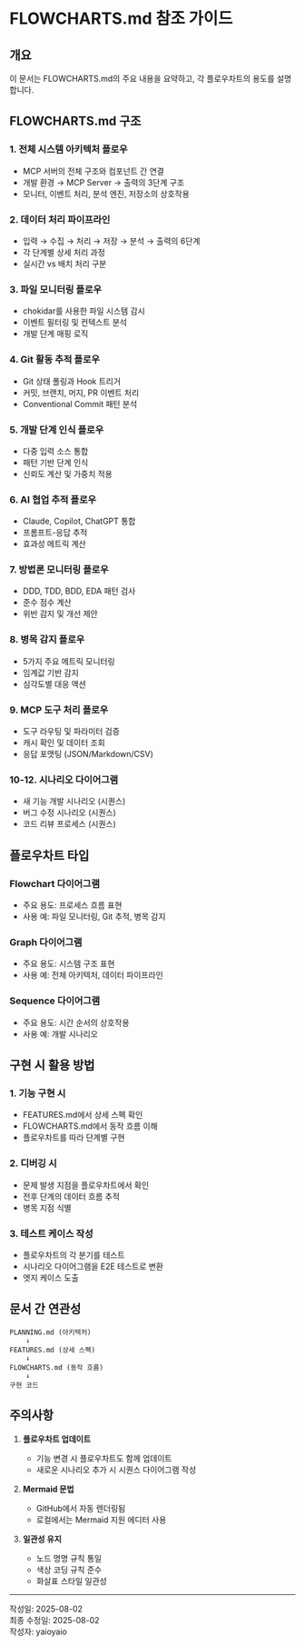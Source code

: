 # FLOWCHARTS.md 참조 가이드

## 개요
이 문서는 FLOWCHARTS.md의 주요 내용을 요약하고, 각 플로우차트의 용도를 설명합니다.

## FLOWCHARTS.md 구조

### 1. 전체 시스템 아키텍처 플로우
- MCP 서버의 전체 구조와 컴포넌트 간 연결
- 개발 환경 → MCP Server → 출력의 3단계 구조
- 모니터, 이벤트 처리, 분석 엔진, 저장소의 상호작용

### 2. 데이터 처리 파이프라인
- 입력 → 수집 → 처리 → 저장 → 분석 → 출력의 6단계
- 각 단계별 상세 처리 과정
- 실시간 vs 배치 처리 구분

### 3. 파일 모니터링 플로우
- chokidar를 사용한 파일 시스템 감시
- 이벤트 필터링 및 컨텍스트 분석
- 개발 단계 매핑 로직

### 4. Git 활동 추적 플로우
- Git 상태 폴링과 Hook 트리거
- 커밋, 브랜치, 머지, PR 이벤트 처리
- Conventional Commit 패턴 분석

### 5. 개발 단계 인식 플로우
- 다중 입력 소스 통합
- 패턴 기반 단계 인식
- 신뢰도 계산 및 가중치 적용

### 6. AI 협업 추적 플로우
- Claude, Copilot, ChatGPT 통합
- 프롬프트-응답 추적
- 효과성 메트릭 계산

### 7. 방법론 모니터링 플로우
- DDD, TDD, BDD, EDA 패턴 검사
- 준수 점수 계산
- 위반 감지 및 개선 제안

### 8. 병목 감지 플로우
- 5가지 주요 메트릭 모니터링
- 임계값 기반 감지
- 심각도별 대응 액션

### 9. MCP 도구 처리 플로우
- 도구 라우팅 및 파라미터 검증
- 캐시 확인 및 데이터 조회
- 응답 포맷팅 (JSON/Markdown/CSV)

### 10-12. 시나리오 다이어그램
- 새 기능 개발 시나리오 (시퀀스)
- 버그 수정 시나리오 (시퀀스)
- 코드 리뷰 프로세스 (시퀀스)

## 플로우차트 타입

### Flowchart 다이어그램
- 주요 용도: 프로세스 흐름 표현
- 사용 예: 파일 모니터링, Git 추적, 병목 감지

### Graph 다이어그램
- 주요 용도: 시스템 구조 표현
- 사용 예: 전체 아키텍처, 데이터 파이프라인

### Sequence 다이어그램
- 주요 용도: 시간 순서의 상호작용
- 사용 예: 개발 시나리오

## 구현 시 활용 방법

### 1. 기능 구현 시
- FEATURES.md에서 상세 스펙 확인
- FLOWCHARTS.md에서 동작 흐름 이해
- 플로우차트를 따라 단계별 구현

### 2. 디버깅 시
- 문제 발생 지점을 플로우차트에서 확인
- 전후 단계의 데이터 흐름 추적
- 병목 지점 식별

### 3. 테스트 케이스 작성
- 플로우차트의 각 분기를 테스트
- 시나리오 다이어그램을 E2E 테스트로 변환
- 엣지 케이스 도출

## 문서 간 연관성

```
PLANNING.md (아키텍처) 
    ↓
FEATURES.md (상세 스펙)
    ↓
FLOWCHARTS.md (동작 흐름)
    ↓
구현 코드
```

## 주의사항

1. **플로우차트 업데이트**
   - 기능 변경 시 플로우차트도 함께 업데이트
   - 새로운 시나리오 추가 시 시퀀스 다이어그램 작성

2. **Mermaid 문법**
   - GitHub에서 자동 렌더링됨
   - 로컬에서는 Mermaid 지원 에디터 사용

3. **일관성 유지**
   - 노드 명명 규칙 통일
   - 색상 코딩 규칙 준수
   - 화살표 스타일 일관성

---

작성일: 2025-08-02  
최종 수정일: 2025-08-02  
작성자: yaioyaio